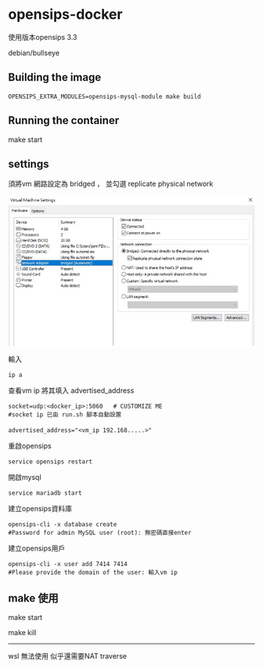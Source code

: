 # opensips-docker

使用版本opensips 3.3

debian/bullseye

## Building the image
```
OPENSIPS_EXTRA_MODULES=opensips-mysql-module make build
```

## Running the container

make start

## settings

須將vm 網路設定為 bridged ， 並勾選 replicate physical network


![plot](./images/vm.jpg)



輸入


    ip a 

查看vm ip 將其填入 advertised_address

```
socket=udp:<docker_ip>:5060   # CUSTOMIZE ME
#socket ip 已由 run.sh 腳本自動設置

advertised_address="<vm_ip 192.168.....>"
```


重啟opensips



    service opensips restart

開啟mysql

    service mariadb start

建立opensips資料庫
    
    opensips-cli -x database create
    #Password for admin MySQL user (root): 無密碼直接enter


建立opensips用戶

    opensips-cli -x user add 7414 7414
    #Please provide the domain of the user: 輸入vm ip



## make 使用

make start

make kill


---

wsl  無法使用 似乎還需要NAT traverse



